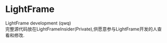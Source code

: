 # LightFrame
LightFrame development (qwq)  
完整源代码放在LightFrameInsider(Private),供愿意参与LightFrame开发的人查看和修改.
